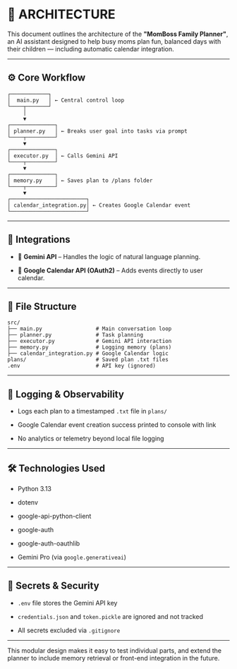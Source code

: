 # 🧱 ARCHITECTURE

This document outlines the architecture of the **"MomBoss Family Planner"**, an AI assistant designed to help busy moms plan fun, balanced days with their children — including automatic calendar integration.

---

## ⚙️ Core Workflow

```
┌────────────┐
│  main.py   │ ← Central control loop
└────┬───────┘
     │
     ▼
┌──────────────┐
│ planner.py   │ ← Breaks user goal into tasks via prompt
└────┬─────────┘
     ▼
┌──────────────┐
│ executor.py  │ ← Calls Gemini API
└────┬─────────┘
     ▼
┌──────────────┐
│ memory.py    │ ← Saves plan to /plans folder
└────┬─────────┘
     ▼
┌────────────────────────┐
│ calendar_integration.py│ ← Creates Google Calendar event
└────────────────────────┘
```
---

## 🔌 Integrations

- 🧠 **Gemini API** – Handles the logic of natural language planning.

- 📅 **Google Calendar API (OAuth2)** – Adds events directly to user calendar.

---

## 🧩 File Structure

```
src/
├── main.py                 # Main conversation loop
├── planner.py              # Task planning
├── executor.py             # Gemini API interaction
├── memory.py               # Logging memory (plans)
├── calendar_integration.py # Google Calendar logic
plans/                      # Saved plan .txt files
.env                        # API key (ignored)
```
---

## 📝 Logging & Observability

- Logs each plan to a timestamped `.txt` file in `plans/`

- Google Calendar event creation success printed to console with link

- No analytics or telemetry beyond local file logging

---

## 🛠 Technologies Used

- Python 3.13

- dotenv

- google-api-python-client

- google-auth

- google-auth-oauthlib

- Gemini Pro (via `google.generativeai`)

---

## 🔐 Secrets & Security

- `.env` file stores the Gemini API key

- `credentials.json` and `token.pickle` are ignored and not tracked

- All secrets excluded via `.gitignore`

---

This modular design makes it easy to test individual parts, and extend the planner to include memory retrieval or front-end integration in the future.



